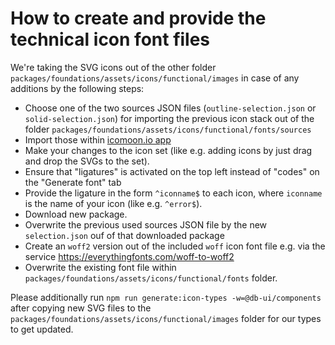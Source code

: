 # How to create and provide the technical icon font files

We're taking the SVG icons out of the other folder `packages/foundations/assets/icons/functional/images` in case of any additions by the following steps:

-   Choose one of the two sources JSON files (`outline-selection.json` or `solid-selection.json`) for importing the previous icon stack out of the folder `packages/foundations/assets/icons/functional/fonts/sources`
-   Import those within [icomoon.io app](https://icomoon.io/app/#/select)
-   Make your changes to the icon set (like e.g. adding icons by just drag and drop the SVGs to the set).
-   Ensure that "ligatures" is activated on the top left instead of "codes" on the "Generate font" tab
-   Provide the ligature in the form `^iconname$` to each icon, where `iconname` is the name of your icon (like e.g. `^error$`).
-   Download new package.
-   Overwrite the previous used sources JSON file by the new `selection.json` ouf of that downloaded package
-   Create an `woff2` version out of the included `woff` icon font file e.g. via the service <https://everythingfonts.com/woff-to-woff2>
-   Overwrite the existing font file within `packages/foundations/assets/icons/functional/fonts` folder.

Please additionally run `npm run generate:icon-types -w=@db-ui/components` after copying new SVG files to the `packages/foundations/assets/icons/functional/images` folder for our types to get updated.

